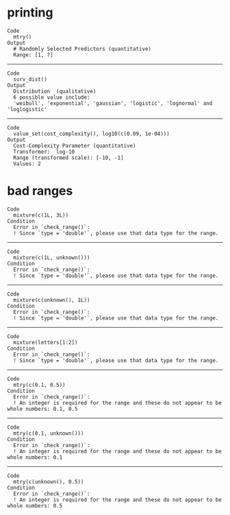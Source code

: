 # printing

    Code
      mtry()
    Output
      # Randomly Selected Predictors (quantitative)
      Range: [1, ?]

---

    Code
      surv_dist()
    Output
      Distribution  (qualitative)
      6 possible value include:
      'weibull', 'exponential', 'gaussian', 'logistic', 'lognormal' and 'loglogistic' 

---

    Code
      value_set(cost_complexity(), log10(c(0.09, 1e-04)))
    Output
      Cost-Complexity Parameter (quantitative)
      Transformer:  log-10 
      Range (transformed scale): [-10, -1]
      Values: 2

# bad ranges

    Code
      mixture(c(1L, 3L))
    Condition
      Error in `check_range()`:
      ! Since `type = 'double'`, please use that data type for the range.

---

    Code
      mixture(c(1L, unknown()))
    Condition
      Error in `check_range()`:
      ! Since `type = 'double'`, please use that data type for the range.

---

    Code
      mixture(c(unknown(), 1L))
    Condition
      Error in `check_range()`:
      ! Since `type = 'double'`, please use that data type for the range.

---

    Code
      mixture(letters[1:2])
    Condition
      Error in `check_range()`:
      ! Since `type = 'double'`, please use that data type for the range.

---

    Code
      mtry(c(0.1, 0.5))
    Condition
      Error in `check_range()`:
      ! An integer is required for the range and these do not appear to be whole numbers: 0.1, 0.5

---

    Code
      mtry(c(0.1, unknown()))
    Condition
      Error in `check_range()`:
      ! An integer is required for the range and these do not appear to be whole numbers: 0.1

---

    Code
      mtry(c(unknown(), 0.5))
    Condition
      Error in `check_range()`:
      ! An integer is required for the range and these do not appear to be whole numbers: 0.5

